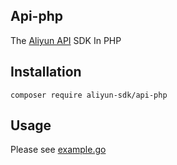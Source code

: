 ## Api-php
The [Aliyun API](https://www.aliyun.com/product/apigateway) SDK In PHP

## Installation
`composer require aliyun-sdk/api-php`

## Usage

Please see [example.go](./demo/example.php)
